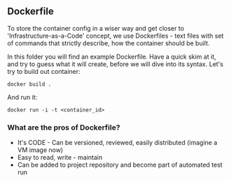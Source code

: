 ## Dockerfile

To store the container config in a wiser way and get closer to 'Infrastructure-as-a-Code' concept, we use Dockerfiles - text files with set of commands that strictly describe, how the container should be built.

In this folder you will find an example Dockerfile. Have a quick skim at it, and try to guess what it will create, before we will dive into its  syntax. Let's try to build out container:
```
docker build .
```
And run it:
```
docker run -i -t <container_id>
```

### What are the pros of Dockerfile?
* It's CODE - Can be versioned, reviewed, easily distributed (imagine a VM image now)
* Easy to read, write - maintain
* Can be added to project repository and become part of automated test run
